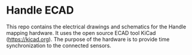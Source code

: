 # Handle ECAD  This repo contains the electrical drawings and schematics for the Handle mapping hardware. It uses the open source ECAD tool KiCad (https://kicad.org). The purpose of the hardware is to provide time synchronization to the connected sensors.